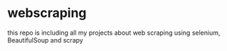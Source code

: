 # webscraping
this repo is including all my projects about web scraping using selenium, BeautifulSoup and scrapy 
